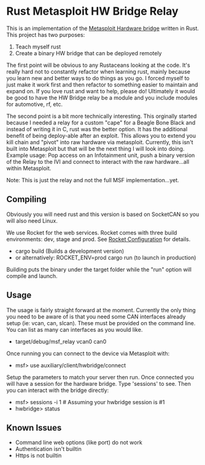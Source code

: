 Rust Metasploit HW Bridge Relay
===============================

This is an implementation of the [Metasploit Hardware bridge](https://blog.rapid7.com/2017/02/02/exiting-the-matrix/)
written in Rust.  This project has two purposes:

1. Teach myself rust
2. Create a binary HW bridge that can be deployed remotely

The first point will be obvious to any Rustaceans looking at the
code.  It's really hard not to constantly refactor when learning rust,
mainly because you learn new and better ways to do things as you go.
I forced myself to just make it work first and then refactor to something
easier to maintain and expand on.  If you love rust and want to help,
please do!  Ultimately it would be good to have the HW Bridge relay be
a module and you include modules for automotive, rf, etc.

The second point is a bit more technically interesting.  This orginally
started because I needed a relay for a custom "cape" for a Beagle Bone Black
and instead of writing it in C, rust was the better option.  It has the
additional benefit of being deploy-able after an exploit.  This allows you
to extend you kill chain and "pivot" into raw hardware via metasploit.
Currently, this isn't built into Metasploit but that will be the next thing
I will look into doing.  Example usage:  Pop access on an Infotainment unit,
push a binary version of the Relay to the IVI and connect to interact with
the raw hardware...all within Metasploit.

Note:  This is just the relay and not the full MSF implementation...yet.

Compiling
---------
Obviously you will need rust and this version is based on SocketCAN so you will also need Linux.

We use Rocket for the web services.  Rocket comes with three build environments: dev, stage and prod.
See [Rocket Configuration](https://rocket.rs/guide/configuration/) for details.

* cargo build (Builds a development version)
* or alternatively: ROCKET_ENV=prod cargo run (to launch in production)

Building puts the binary under the target folder while the "run" option will compile and launch.

Usage
-----
The usage is fairly straight forward at the moment.  Currently the only thing you need to be aware
of is that you need some CAN interfaces already setup (ie: vcan, can, slcan).  These must be
provided on the command line.  You can list as many can interfaces as you would like.

* target/debug/msf_relay vcan0 can0

Once running you can connect to the device via Metasploit with:

* msf> use auxiliary/client/hwbridge/connect

Setup the parameters to match your server then run.  Once connected you will have a session for
the hardware bridge.  Type 'sessions' to see.  Then you can interact with the bridge directly:

* msf> sessions -i 1  # Assuming your hwbridge session is #1
* hwbridge> status

Known Issues
------------
* Command line web options (like port) do not work
* Authentication isn't builtin
* Https is not builtin
